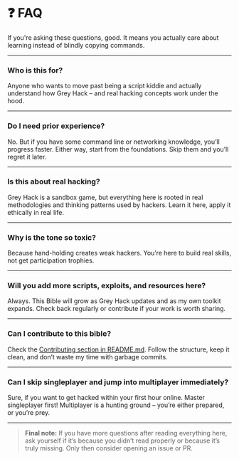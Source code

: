 # ❓ FAQ

If you're asking these questions, good. It means you actually care about learning instead of blindly copying commands.

---

### **Who is this for?**

Anyone who wants to move past being a script kiddie and actually understand how Grey Hack – and real hacking concepts work under the hood.

---

### **Do I need prior experience?**

No. But if you have some command line or networking knowledge, you’ll progress faster. Either way, start from the foundations. Skip them and you’ll regret it later.

---

### **Is this about real hacking?**

Grey Hack is a sandbox game, but everything here is rooted in real methodologies and thinking patterns used by hackers. Learn it here, apply it ethically in real life.

---

### **Why is the tone so toxic?**

Because hand-holding creates weak hackers. You’re here to build real skills, not get participation trophies.

---

### **Will you add more scripts, exploits, and resources here?**

Always. This Bible will grow as Grey Hack updates and as my own toolkit expands. Check back regularly or contribute if your work is worth sharing.

---

### **Can I contribute to this bible?**

Check the [Contributing section in README.md](../../README.md#-contributing). Follow the structure, keep it clean, and don’t waste my time with garbage commits.

---

### **Can I skip singleplayer and jump into multiplayer immediately?**

Sure, if you want to get hacked within your first hour online. Master singleplayer first! Multiplayer is a hunting ground – you’re either prepared, or you’re prey.

---

> **Final note:** If you have more questions after reading everything here, ask yourself if it’s because you didn’t read properly or because it’s truly missing. Only then consider opening an issue or PR.